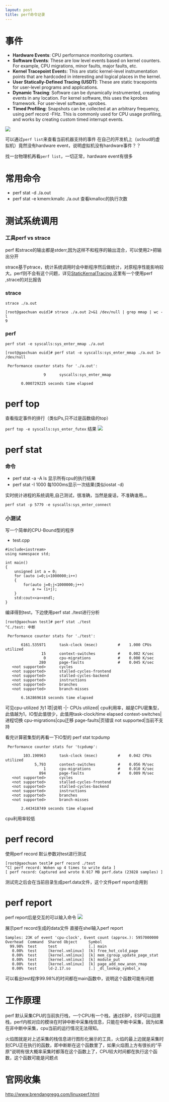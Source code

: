 ```yaml
---
layout: post
title: perf命令记录
---
```

# 事件
- **Hardware Events**: CPU performance monitoring counters.
- **Software Events**: These are low level events based on kernel counters. For example, CPU migrations, minor faults, major faults, etc.
- **Kernel Tracepoint Event**s: This are static kernel-level instrumentation points that are hardcoded in interesting and logical places in the kernel.
- **User Statically-Defined Tracing (USDT)**: These are static tracepoints for user-level programs and applications.
- **Dynamic Tracing**: Software can be dynamically instrumented, creating events in any location. For kernel software, this uses the kprobes framework. For user-level software, uprobes.
- **Timed Profiling**: Snapshots can be collected at an arbitrary frequency, using perf record -FHz. This is commonly used for CPU usage profiling, and works by creating custom timed interrupt events.

![](http://www.brendangregg.com/perf_events/perf_events_map.png)

可以通过`perf list`来查看当前机器支持的事件
在自己的开发机上（ucloud的虚拟机）竟然没有hardware event，说明虚拟机没有hardware事件？？

找一台物理机再看`perf list`，一切正常，hardware event有很多

# 常用命令
- perf stat -d ./a.out
- perf stat -e kmem:kmallc ./a.out 查看kmalloc的执行次数

# 测试系统调用
### 工具perf vs strace
perf 和strace的输出都是stderr,因为这样不和程序的输出混合，可以使用2>把输出分开

strace基于ptrace，统计系统调用时会中断程序然后做统计，对原程序性能影响较大。perf则不会有这个问题，详见[StaticKernalTracing](http://www.brendangregg.com/perf.html#StaticKernelTracing),这里有一个使用perf ,strace的对比报告


### strace
`strace ./a.out`
```
[root@gaochuan euid]# strace ./a.out 2>&1 /dev/null | grep mmap | wc -l
9
```
### perf
`perf stat -e syscalls:sys_enter_mmap ./a.out`

```
[root@gaochuan euid]# perf stat -e syscalls:sys_enter_mmap ./a.out 1> /dev/null

 Performance counter stats for './a.out':

                 9      syscalls:sys_enter_mmap

       0.000729225 seconds time elapsed

```
# perf top

查看指定事件的排行（类似Ps,只不过是函数级的top）


`perf top -e syscalls:sys_enter_futex`
结果
![](http://takakawa-md.oss-cn-beijing.aliyuncs.com/md/2018-03-13-perf_top.gif)

# perf stat
### 命令
- perf stat -a -A ls 显示所有cpu的执行结果
- perf stat -I 1000 每1000ms显示一次结果(类似iostat -d)

实时统计进程的系统调用,自己测试，很准确，当然是废话，不准确谁用。。

`perf stat -p 5779 -e syscalls:sys_enter_connect`


### 小测试
写一个简单的CPU-Bound型的程序

- test.cpp
```
#include<iostream>
using namespace std;

int main()
{
	unsigned int a = 0;
	for (auto i=0;i<1000000;i++)
	{
		for(auto j=0;j<1000000;j++)
			a += (i+j);
	}
	std:cout<<a<<endl;
}
```
编译得到test，下边使用perf stat ./test进行分析


```
[root@gaochuan test]# perf stat ./test
^C./test: 中断

 Performance counter stats for './test':

       6161.535971      task-clock (msec)         #    1.000 CPUs utilized
                15      context-switches          #    0.002 K/sec
                 0      cpu-migrations            #    0.000 K/sec
               280      page-faults               #    0.045 K/sec
   <not supported>      cycles
   <not supported>      stalled-cycles-frontend
   <not supported>      stalled-cycles-backend
   <not supported>      instructions
   <not supported>      branches
   <not supported>      branch-misses

       6.162869618 seconds time elapsed
```
可见cpu-utilized 为1
项|说明
-|-
CPUs utilized| cpu利用率，越是CPU密集型，此值越为1，IO型此值很少，此值用task-clock/time elapsed
context-switches|进程切换
cpu-migrations|cpu迁移
page-faults|页错误
not supported|当前不支持

看完计算密集型的再看一下IO型的 perf stat tcpdump
```
 Performance counter stats for 'tcpdump':

        103.190963      task-clock (msec)         #    0.042 CPUs utilized
             5,793      context-switches          #    0.056 M/sec
                 1      cpu-migrations            #    0.010 K/sec
               894      page-faults               #    0.009 M/sec
   <not supported>      cycles
   <not supported>      stalled-cycles-frontend
   <not supported>      stalled-cycles-backend
   <not supported>      instructions
   <not supported>      branches
   <not supported>      branch-misses

       2.443418749 seconds time elapsed
```
cpu利用率较低

# perf record
使用perf record 默认参数对test进行测试
```
[root@gaochuan test]# perf record ./test
^C[ perf record: Woken up 4 times to write data ]
[ perf record: Captured and wrote 0.917 MB perf.data (23828 samples) ]

```
测试完之后会在当前目录生成perf.data文件，这个文件perf report会用到

# perf report
perf report后是交互的可以输入命令
![](http://takakawa-md.oss-cn-beijing.aliyuncs.com/md/2018-03-13-032625.png)

展示perf record生成的data文件
直接在shel输入perf report
```
Samples: 23K of event 'cpu-clock', Event count (approx.): 5957000000
Overhead  Command  Shared Object     Symbol
  99.98%  test     test              [.] main
   0.00%  test     [kernel.vmlinux]  [k] free_hot_cold_page
   0.00%  test     [kernel.vmlinux]  [k] mem_cgroup_update_page_stat
   0.00%  test     [kernel.vmlinux]  [k] module_put
   0.00%  test     [kernel.vmlinux]  [k] page_add_new_anon_rmap
   0.00%  test     ld-2.17.so        [.] _dl_lookup_symbol_x

```
可以看出test程序99.98%的时间都在main函数中，说明这个函数可能有问题

# 工作原理
perf 默认采集CPU的当前执行栈，一个CPU有一个栈，通过EBP，ESP可以回溯栈，perf内核对应的模块在时钟中断中采集栈信息，只能在中断中采集，因为如果在非中断中采集，cpu当前的运行情况无法得知。

火焰图就是对上述采集的栈信息进行图形化展示的工具，火焰的最上边就是采集时刻CPU正在执行的函数，即中断断在这个函数里了，如果火焰图上方有很长的“平原”说明有很大概率采集时都落在这个函数上了，CPU较大时间都在执行这个函数，这个函数可能是问题点

# 官网收集
http://www.brendangregg.com/linuxperf.html

